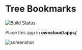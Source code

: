 # Tree Bookmarks

[![Build Status](https://travis-ci.org/askovpen/treebookmarks.svg?branch=stable8)](https://travis-ci.org/askovpen/treebookmarks)

Place this app in **owncloud/apps/**

![screenshot](https://i.imgur.com/NLnQZqa.png)

